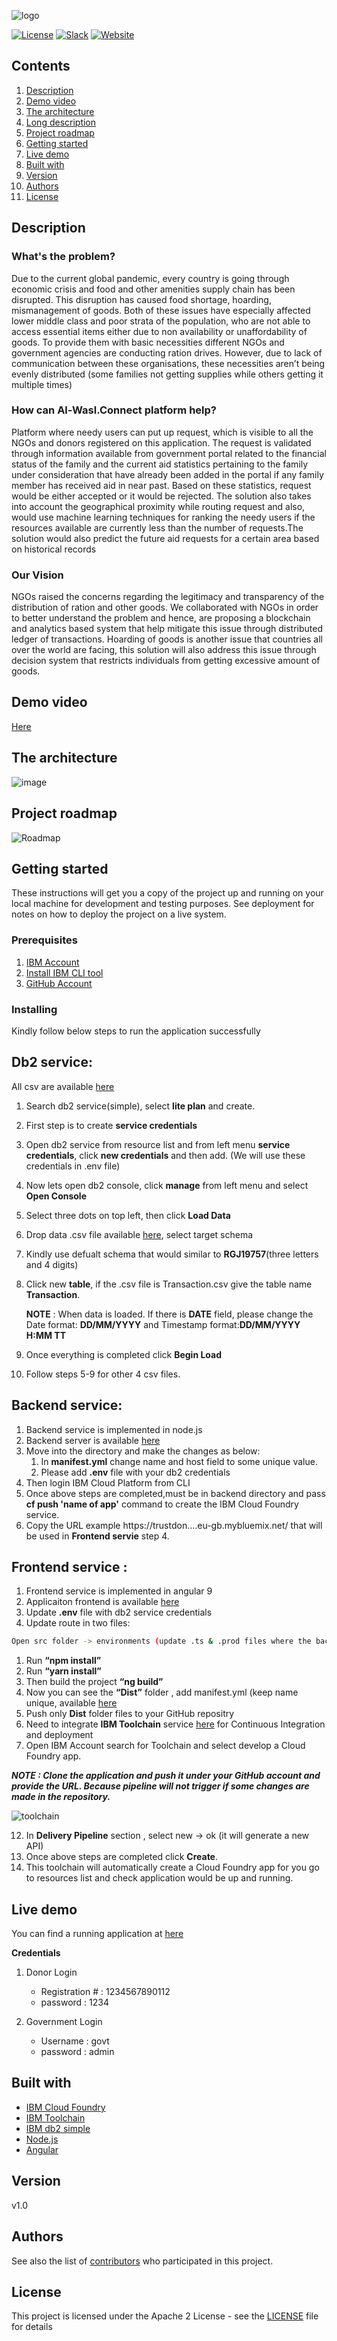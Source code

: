 
![logo](logo1.png)

[![License](https://img.shields.io/badge/License-Apache2-blue.svg)](https://www.apache.org/licenses/LICENSE-2.0) [![Slack](https://img.shields.io/badge/Join-Slack-blue)](https://callforcode.org/slack) [![Website](https://img.shields.io/badge/View-Website-blue)](https://al-wasal-connect.eu-gb.mybluemix.net/)

## Contents

1. [Description](#description)
1. [Demo video](#demo-video)
1. [The architecture](#the-architecture)
1. [Long description](#long-description)
1. [Project roadmap](#project-roadmap)
1. [Getting started](#getting-started)
1. [Live demo](#live-demo)
1. [Built with](#built-with)
1. [Version](#versioning)
1. [Authors](#authors)
1. [License](#license)

## Description

### What's the problem?

Due to the current global pandemic, every country is going through economic crisis and food and other amenities supply chain has been disrupted. This disruption has caused food shortage, hoarding, mismanagement of goods. Both of these issues have especially affected lower middle class and poor strata of the population, who are not able to access essential items either due to non availability or unaffordability of goods. To provide them with basic necessities different NGOs and government agencies are conducting ration drives. However, due to lack of communication between these organisations, these necessities aren’t being evenly distributed (some families not getting supplies while others getting it multiple times)

### How can Al-Wasl.Connect platform help?

Platform where needy users can put up request, which is visible to all the NGOs and donors registered on this application. The request is validated through information available from government portal related to the financial status of the family and the current aid statistics pertaining to the family under consideration that have already been added in the portal if any family member has received aid in near past. Based on these statistics, request would be either accepted or it would be rejected. The solution also takes into account the geographical proximity while routing request and also, would use machine learning techniques for ranking the needy users if the resources available are currently less than the number of requests.The solution would also predict the future aid requests for a certain area based on historical records

### Our Vision

NGOs raised the concerns regarding the legitimacy and transparency of the distribution of ration and other goods. We collaborated with NGOs in order to better understand the problem and hence, are proposing a blockchain and analytics based system that help mitigate this issue through distributed ledger of transactions. Hoarding of goods is another issue that countries all over the world are facing, this solution will also address this issue through decision system that restricts individuals from getting excessive amount of goods.

## Demo video

[Here](https://ibm.box.com/s/f0c6ho9ca6p5gw3o1k8u3dp1lfkn7o64)


## The architecture

![image](architecture.jpeg)

## Project roadmap

![Roadmap](roadmap2.png)


## Getting started

These instructions will get you a copy of the project up and running on your local machine for development and testing purposes. See deployment for notes on how to deploy the project on a live system.

### Prerequisites

1. [IBM Account](http://ibm.biz/C4CBeirut)
1. [Install IBM CLI tool](https://cloud.ibm.com/docs/cli?topic=cli-install-ibmcloud-cli)
1. [GitHub Account](https://github.com/)


### Installing

Kindly follow below steps to run the application successfully 

## Db2 service:
All csv are available [here](https://github.com/Call-for-Code/Al-Wasl.Connect/tree/master/data)
1.	Search db2 service(simple), select __lite plan__ and create.
1.  First step is to create __service credentials__ 
1.	Open db2 service from resource list and from left menu __service credentials__, click __new credentials__ and then add. (We will use these credentials in .env file)  
1.  Now lets open db2 console, click __manage__ from left menu and select __Open Console__
1.	Select three dots on top left, then click __Load Data__
1.	Drop data .csv file available [here](https://github.com/Call-for-Code/Al-Wasl.Connect/tree/master/data), select target schema
1.	Kindly use defualt schema that would similar to __RGJ19757__(three letters and 4 digits)
1. Click new __table__, if the .csv file is Transaction.csv give the table name __Transaction__.

   __NOTE__ : When data is loaded. If there is __DATE__ field, please change the Date format: __DD/MM/YYYY__ and Timestamp format:__DD/MM/YYYY H:MM TT__ 
1.	Once everything is completed click __Begin Load__
1. Follow steps 5-9 for other 4 csv files.


## Backend service:
1.	Backend service is implemented in node.js
1.	Backend server is available [here](https://github.com/Call-for-Code/Al-Wasl.Connect/tree/backend)
1.	Move into the directory and make the changes as below:
    1.	In __manifest.yml__ change name and host field to some unique value.
    1.	Please add __.env__ file with your db2 credentials 
1. Then login IBM Cloud Platform from CLI    
1.	Once  above steps are completed,must be in backend directory and pass __cf push 'name of app'__ command to create the IBM Cloud Foundry service.
1. Copy the URL example https://trustdon....eu-gb.mybluemix.net/ that will be used in  __Frontend servie__ step 4.


## Frontend service :
1.	Frontend service is implemented in angular 9
1.	Applicaiton frontend is available [here](https://github.com/Call-for-Code/Al-Wasl.Connect/tree/frontend)
1.	Update __.env__ file with db2 service credentials
1.	Update route in two files: 
```bash 
Open src folder -> environments (update .ts & .prod files where the backend server is URL running  eg https://trustdon....eu-gb.mybluemix.net/) 
 ```
1.	Run __“npm install”__
1.	Run __“yarn install”__
1.	Then build the project __“ng build”__
1.	Now you can see the __“Dist”__ folder , add manifest.yml (keep name unique, available [here](https://github.com/Call-for-Code/Al-Wasl.Connect/blob/frontend/manifest.yml) 
1.	Push only __Dist__ folder files to your GitHub repositry
1. Need to integrate __IBM Toolchain__ service [here](https://cloud.ibm.com/devops/create) for Continuous Integration and deployment
1.	Open IBM Account search for Toolchain and select develop a Cloud Foundry app. 

***NOTE : Clone the application and push it under your GitHub account and provide the URL. Because pipeline will not trigger if some changes are made in the repository.***

![toolchain](toolchain1.png)

12.	In __Delivery Pipeline__ section , select new -> ok (it will generate a new API)
13.	Once above steps are completed click __Create__.
14.	This toolchain will automatically create a Cloud Foundry app for you go to resources list and check application would be up and running.

## Live demo

You can find a running application at [here](https://al-wasal-connect.eu-gb.mybluemix.net/)

__Credentials__

1. Donor Login
   - Registration # : 1234567890112
   - password : 1234

1. Government Login
    - Username : govt
    - password : admin


## Built with
* [IBM Cloud Foundry](https://cloud.ibm.com/cloudfoundry/overview)
* [IBM Toolchain](https://cloud.ibm.com/devops/create)
* [IBM db2 simple](https://cloud.ibm.com/catalog/services/db2)
* [Node.js](https://nodejs.org/en/)
* [Angular](https://angular.io/)

## Version

v1.0

## Authors

See also the list of [contributors](https://github.com/Call-for-Code/Al-Wasl.Connect/graphs/contributors) who participated in this project.

## License

This project is licensed under the Apache 2 License - see the [LICENSE](LICENSE) file for details
